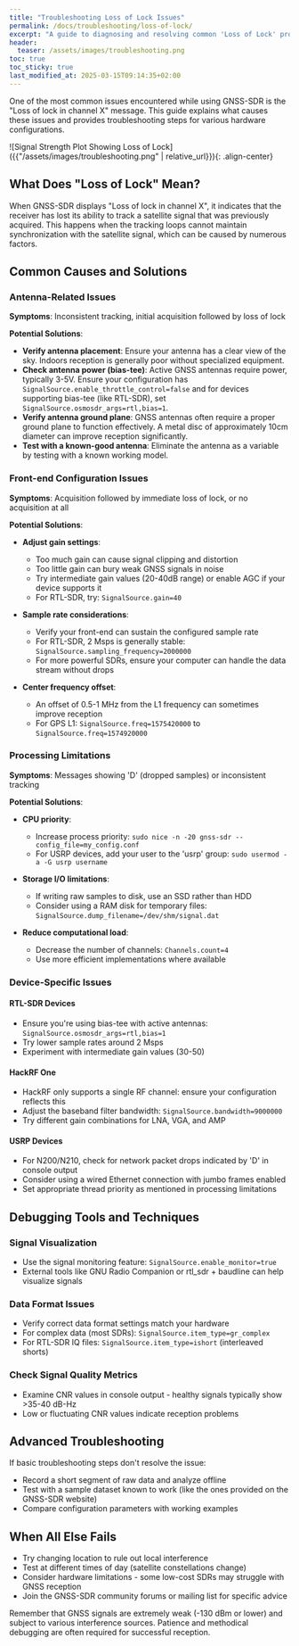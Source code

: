 ```yaml
---
title: "Troubleshooting Loss of Lock Issues"
permalink: /docs/troubleshooting/loss-of-lock/
excerpt: "A guide to diagnosing and resolving common 'Loss of Lock' problems in GNSS-SDR."
header:
  teaser: /assets/images/troubleshooting.png
toc: true
toc_sticky: true
last_modified_at: 2025-03-15T09:14:35+02:00
---
```



One of the most common issues encountered while using GNSS-SDR is the "Loss of lock in channel X" message. This guide explains what causes these issues and provides troubleshooting steps for various hardware configurations.

![Signal Strength Plot Showing Loss of Lock]({{"/assets/images/troubleshooting.png" | relative_url}}){: .align-center}

## What Does "Loss of Lock" Mean?

When GNSS-SDR displays "Loss of lock in channel X", it indicates that the receiver has lost its ability to track a satellite signal that was previously acquired. This happens when the tracking loops cannot maintain synchronization with the satellite signal, which can be caused by numerous factors.

## Common Causes and Solutions

### Antenna-Related Issues

**Symptoms**: Inconsistent tracking, initial acquisition followed by loss of lock

**Potential Solutions**:

* **Verify antenna placement**: Ensure your antenna has a clear view of the sky. Indoors reception is generally poor without specialized equipment.
* **Check antenna power (bias-tee)**: Active GNSS antennas require power, typically 3-5V. Ensure your configuration has `SignalSource.enable_throttle_control=false` and for devices supporting bias-tee (like RTL-SDR), set `SignalSource.osmosdr_args=rtl,bias=1`.
* **Verify antenna ground plane**: GNSS antennas often require a proper ground plane to function effectively. A metal disc of approximately 10cm diameter can improve reception significantly.
* **Test with a known-good antenna**: Eliminate the antenna as a variable by testing with a known working model.

### Front-end Configuration Issues

**Symptoms**: Acquisition followed by immediate loss of lock, or no acquisition at all

**Potential Solutions**:

* **Adjust gain settings**: 
  * Too much gain can cause signal clipping and distortion
  * Too little gain can bury weak GNSS signals in noise
  * Try intermediate gain values (20-40dB range) or enable AGC if your device supports it
  * For RTL-SDR, try: `SignalSource.gain=40`

* **Sample rate considerations**:
  * Verify your front-end can sustain the configured sample rate
  * For RTL-SDR, 2 Msps is generally stable: `SignalSource.sampling_frequency=2000000`
  * For more powerful SDRs, ensure your computer can handle the data stream without drops
  
* **Center frequency offset**:
  * An offset of 0.5-1 MHz from the L1 frequency can sometimes improve reception
  * For GPS L1: `SignalSource.freq=1575420000` to `SignalSource.freq=1574920000`

### Processing Limitations

**Symptoms**: Messages showing 'D' (dropped samples) or inconsistent tracking

**Potential Solutions**:

* **CPU priority**:
  * Increase process priority: `sudo nice -n -20 gnss-sdr --config_file=my_config.conf`
  * For USRP devices, add your user to the 'usrp' group: `sudo usermod -a -G usrp username`

* **Storage I/O limitations**:
  * If writing raw samples to disk, use an SSD rather than HDD
  * Consider using a RAM disk for temporary files: `SignalSource.dump_filename=/dev/shm/signal.dat`

* **Reduce computational load**:
  * Decrease the number of channels: `Channels.count=4`
  * Use more efficient implementations where available

### Device-Specific Issues

#### RTL-SDR Devices

* Ensure you're using bias-tee with active antennas: `SignalSource.osmosdr_args=rtl,bias=1`
* Try lower sample rates around 2 Msps
* Experiment with intermediate gain values (30-50)

#### HackRF One

* HackRF only supports a single RF channel: ensure your configuration reflects this
* Adjust the baseband filter bandwidth: `SignalSource.bandwidth=9000000`
* Try different gain combinations for LNA, VGA, and AMP

#### USRP Devices

* For N200/N210, check for network packet drops indicated by 'D' in console output
* Consider using a wired Ethernet connection with jumbo frames enabled
* Set appropriate thread priority as mentioned in processing limitations

## Debugging Tools and Techniques

### Signal Visualization

* Use the signal monitoring feature: `SignalSource.enable_monitor=true`
* External tools like GNU Radio Companion or rtl_sdr + baudline can help visualize signals

### Data Format Issues

* Verify correct data format settings match your hardware
* For complex data (most SDRs): `SignalSource.item_type=gr_complex`
* For RTL-SDR IQ files: `SignalSource.item_type=ishort` (interleaved shorts)

### Check Signal Quality Metrics

* Examine CNR values in console output - healthy signals typically show >35-40 dB-Hz
* Low or fluctuating CNR values indicate reception problems

## Advanced Troubleshooting

If basic troubleshooting steps don't resolve the issue:

* Record a short segment of raw data and analyze offline
* Test with a sample dataset known to work (like the ones provided on the GNSS-SDR website)
* Compare configuration parameters with working examples

## When All Else Fails

* Try changing location to rule out local interference
* Test at different times of day (satellite constellations change)
* Consider hardware limitations - some low-cost SDRs may struggle with GNSS reception
* Join the GNSS-SDR community forums or mailing list for specific advice

Remember that GNSS signals are extremely weak (-130 dBm or lower) and subject to various interference sources. Patience and methodical debugging are often required for successful reception.
